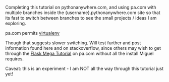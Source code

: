 Completing this tutorial on pythonanywhere.com, and using pa.com with multiple branches inside the 
{username}.pythonanywhere.com site so that its fast to switch between branches to see the small projects / ideas I am exploring.

pa.com permits [virtualenv](https://help.pythonanywhere.com/pages/Virtualenvs)

Though that suggests slower switching. Will test further and post information found here and on stackoverflow, since others may wish to get through the [Flask Mega Tutorial](http://blog.miguelgrinberg.com/post/the-flask-mega-tutorial-part-i-hello-world) on pa.com without all the install Miguel requires. 

Caveat: this is an experiment - I am NOT all the way through this tutorial just yet!
